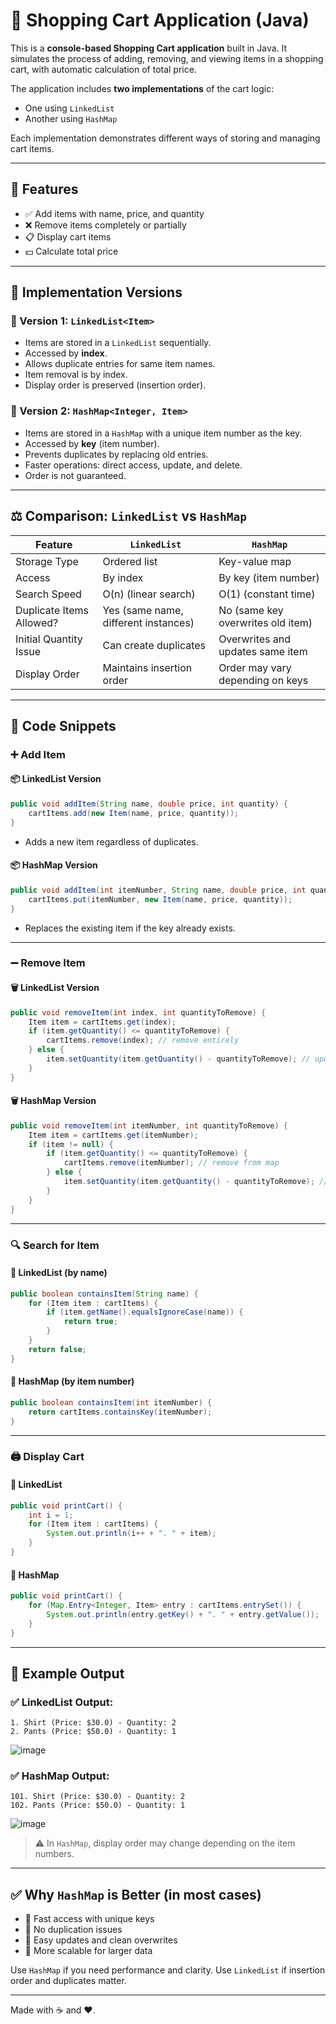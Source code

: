 
# 🛒 Shopping Cart Application (Java)

This is a **console-based Shopping Cart application** built in Java. It simulates the process of adding, removing, and viewing items in a shopping cart, with automatic calculation of total price.

The application includes **two implementations** of the cart logic:
- One using `LinkedList`
- Another using `HashMap`

Each implementation demonstrates different ways of storing and managing cart items.

---

## 🚀 Features

- ✅ Add items with name, price, and quantity
- ❌ Remove items completely or partially
- 📋 Display cart items
- 💵 Calculate total price

---

## 🧩 Implementation Versions

### 🔹 Version 1: `LinkedList<Item>`

- Items are stored in a `LinkedList` sequentially.
- Accessed by **index**.
- Allows duplicate entries for same item names.
- Item removal is by index.
- Display order is preserved (insertion order).

### 🔸 Version 2: `HashMap<Integer, Item>`

- Items are stored in a `HashMap` with a unique item number as the key.
- Accessed by **key** (item number).
- Prevents duplicates by replacing old entries.
- Faster operations: direct access, update, and delete.
- Order is not guaranteed.

---

## ⚖️ Comparison: `LinkedList` vs `HashMap`

| Feature                  | `LinkedList`                          | `HashMap`                                 |
|--------------------------|----------------------------------------|--------------------------------------------|
| Storage Type             | Ordered list                           | Key-value map                              |
| Access                   | By index                               | By key (item number)                       |
| Search Speed             | O(n) (linear search)                   | O(1) (constant time)                       |
| Duplicate Items Allowed? | Yes (same name, different instances)   | No (same key overwrites old item)          |
| Initial Quantity Issue   | Can create duplicates                  | Overwrites and updates same item           |
| Display Order            | Maintains insertion order              | Order may vary depending on keys           |

---

## 🧪 Code Snippets

### ➕ Add Item

#### 📦 LinkedList Version
```java
public void addItem(String name, double price, int quantity) {
    cartItems.add(new Item(name, price, quantity));
}
````

* Adds a new item regardless of duplicates.

#### 📦 HashMap Version

```java
public void addItem(int itemNumber, String name, double price, int quantity) {
    cartItems.put(itemNumber, new Item(name, price, quantity));
}
```

* Replaces the existing item if the key already exists.

---

### ➖ Remove Item

#### 🗑️ LinkedList Version

```java
public void removeItem(int index, int quantityToRemove) {
    Item item = cartItems.get(index);
    if (item.getQuantity() <= quantityToRemove) {
        cartItems.remove(index); // remove entirely
    } else {
        item.setQuantity(item.getQuantity() - quantityToRemove); // update quantity
    }
}
```

#### 🗑️ HashMap Version

```java
public void removeItem(int itemNumber, int quantityToRemove) {
    Item item = cartItems.get(itemNumber);
    if (item != null) {
        if (item.getQuantity() <= quantityToRemove) {
            cartItems.remove(itemNumber); // remove from map
        } else {
            item.setQuantity(item.getQuantity() - quantityToRemove); // update quantity
        }
    }
}
```

---

### 🔍 Search for Item

#### 🔎 LinkedList (by name)

```java
public boolean containsItem(String name) {
    for (Item item : cartItems) {
        if (item.getName().equalsIgnoreCase(name)) {
            return true;
        }
    }
    return false;
}
```

#### 🔎 HashMap (by item number)

```java
public boolean containsItem(int itemNumber) {
    return cartItems.containsKey(itemNumber);
}
```

---

### 🖨️ Display Cart

#### 📝 LinkedList

```java
public void printCart() {
    int i = 1;
    for (Item item : cartItems) {
        System.out.println(i++ + ". " + item);
    }
}
```

#### 📝 HashMap

```java
public void printCart() {
    for (Map.Entry<Integer, Item> entry : cartItems.entrySet()) {
        System.out.println(entry.getKey() + ". " + entry.getValue());
    }
}
```

---

## 🧠 Example Output

### ✅ LinkedList Output:

```
1. Shirt (Price: $30.0) - Quantity: 2
2. Pants (Price: $50.0) - Quantity: 1
```
![image](https://github.com/user-attachments/assets/253de7d6-b0bd-403b-bdb4-80673dae3292)


### ✅ HashMap Output:

```
101. Shirt (Price: $30.0) - Quantity: 2
102. Pants (Price: $50.0) - Quantity: 1
```
![image](https://github.com/user-attachments/assets/961dcb88-da26-4ed2-b8ce-1e3ec3dae770)

> ⚠️ In `HashMap`, display order may change depending on the item numbers.

---

## ✅ Why `HashMap` is Better (in most cases)

* 🔑 Fast access with unique keys
* 🧼 No duplication issues
* 🔁 Easy updates and clean overwrites
* 🚀 More scalable for larger data

Use `HashMap` if you need performance and clarity.
Use `LinkedList` if insertion order and duplicates matter.


---

Made with ☕ and ❤️.
